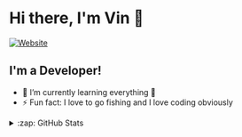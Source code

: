# Hi there, I'm Vin 👋 

[![Website](https://img.shields.io/website?label=iamvin.dev&style=for-the-badge&url=https%3A%2F%2Fiamvin.dev)](https://iamvin.dev)



## I'm a Developer!

- 🌱 I’m currently learning everything 🤣
- ⚡ Fun fact: I love to go fishing and I love coding obviously



<details>
  <summary>:zap: GitHub Stats</summary>

  <img align="left" alt="vin2606's GitHub Stats" src="https://github-readme-stats.vercel.app/api?username=vin2606&show_icons=true&hide_border=false&title_color=ff652f&icon_color=FFE400&bg_color=09131B&text_color=ffffff&border_color=0c1a25" />

</details>
